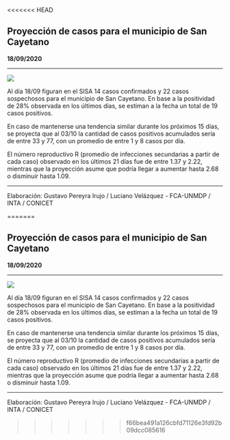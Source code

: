 <<<<<<< HEAD
## Proyección de casos para el municipio de San Cayetano

**18/09/2020**

---
![](proyección_san_cayetano.png?raw=true)

Al día 18/09 figuran en el SISA 14 casos confirmados y 22 casos sospechosos para el municipio de San Cayetano. En base a la positividad de 28% observada en los últimos días, se estiman a la fecha un total de 19 casos positivos.

En caso de mantenerse una tendencia similar durante los próximos 15 días, se proyecta que al 03/10 la cantidad de casos positivos acumulados sería de entre 33 y 77, con un promedio de entre 1 y 8 casos por día.

El número reproductivo R (promedio de infecciones secundarias a partir de cada caso) observado en los últimos 21 días fue de entre 1.37 y 2.22, mientras que la proyección asume que podría llegar a aumentar hasta 2.68 o disminuir hasta 1.09. 

---

Elaboración: Gustavo Pereyra Irujo / Luciano Velázquez - FCA-UNMDP / INTA / CONICET

=======
## Proyección de casos para el municipio de San Cayetano

**18/09/2020**

---
![](proyección_san_cayetano.png?raw=true)

Al día 18/09 figuran en el SISA 14 casos confirmados y 22 casos sospechosos para el municipio de San Cayetano. En base a la positividad de 28% observada en los últimos días, se estiman a la fecha un total de 19 casos positivos.

En caso de mantenerse una tendencia similar durante los próximos 15 días, se proyecta que al 03/10 la cantidad de casos positivos acumulados sería de entre 33 y 77, con un promedio de entre 1 y 8 casos por día.

El número reproductivo R (promedio de infecciones secundarias a partir de cada caso) observado en los últimos 21 días fue de entre 1.37 y 2.22, mientras que la proyección asume que podría llegar a aumentar hasta 2.68 o disminuir hasta 1.09. 

---

Elaboración: Gustavo Pereyra Irujo / Luciano Velázquez - FCA-UNMDP / INTA / CONICET

>>>>>>> f66bea491a126cbfd71126e3fd92b09dcc085616
